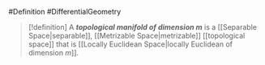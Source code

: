 #Definition #DifferentialGeometry 

> [!definition]
> A ***topological manifold of dimension $m$*** is a [[Separable Space|separable]], [[Metrizable Space|metrizable]] [[topological space]] that is [[Locally Euclidean Space|locally Euclidean of dimension $m$]].